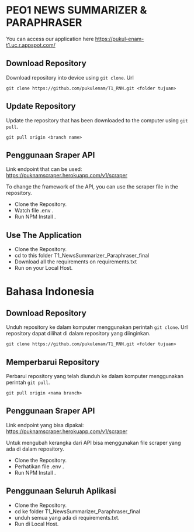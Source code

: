 # PEO1 NEWS SUMMARIZER & PARAPHRASER

You can access our application here
https://pukul-enam-t1.uc.r.appspot.com/

## Download Repository 

Download repository into device using `git clone`. Url

```
git clone https://github.com/pukulenam/T1_RNN.git <folder tujuan>
```

## Update Repository

Update the repository that has been downloaded to the computer using `git pull`.

```
git pull origin <branch name>

```

## Penggunaan Sraper API

Link endpoint that can be used:
https://puknamscraper.herokuapp.com/v1/scraper

To change the framework of the API, you can use the scraper file in the repository.
* Clone the Repository.
* Watch file .env .
* Run NPM Install .

## Use The Application 
* Clone the Repository.
* cd to this folder T1_NewsSummarizer_Paraphraser_final
* Download all the requirements on requirements.txt
* Run on your Local Host.


# Bahasa Indonesia

## Download Repository 

Unduh repository ke dalam komputer menggunakan perintah `git clone`. Url
repository dapat dilihat di dalam repository yang diinginkan.

```
git clone https://github.com/pukulenam/T1_RNN.git <folder tujuan>
```

## Memperbarui Repository

Perbarui repository yang telah diunduh ke dalam komputer menggunakan perintah
`git pull`.

```
git pull origin <nama branch>

```

## Penggunaan Sraper API

Link endpoint yang bisa dipakai:
https://puknamscraper.herokuapp.com/v1/scraper

Untuk mengubah kerangka dari API bisa menggunakan file scraper yang ada di dalam repository.
* Clone the Repository.
* Perhatikan file .env .
* Run NPM Install .

## Penggunaan Seluruh Aplikasi 
* Clone the Repository.
* cd ke folder T1_NewsSummarizer_Paraphraser_final
* unduh semua yang ada di requirements.txt.
* Run di Local Host.

